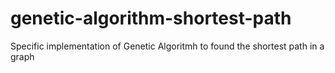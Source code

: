 # genetic-algorithm-shortest-path

Specific implementation of Genetic Algoritmh to found the shortest path in a graph